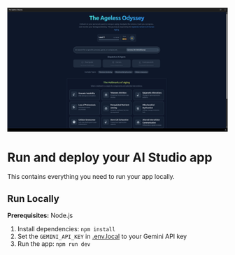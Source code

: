 ![ageless-odyssey](https://github.com/neuroidss/ageless-odyssey/blob/main/Screenshot%20from%202025-07-10%2011-55-00.png?raw=true)

# Run and deploy your AI Studio app

This contains everything you need to run your app locally.

## Run Locally

**Prerequisites:**  Node.js


1. Install dependencies:
   `npm install`
2. Set the `GEMINI_API_KEY` in [.env.local](.env.local) to your Gemini API key
3. Run the app:
   `npm run dev`
